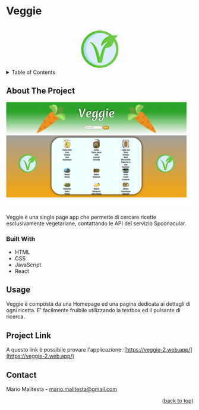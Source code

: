 # Veggie

<div id="top"></div>



<!-- PROJECT LOGO -->
<br />
<div align="center">
  <a href="https://github.com/Mario3999/Library-JS">
    <img src="src/assets/img/veg-icon.png" alt="Logo" width="100" height="100">
  </a>

</div>



<!-- TABLE OF CONTENTS -->
<details>
  <summary>Table of Contents</summary>
  <ol>
    <li>
      <a href="#about-the-project">About The Project</a>
      <ul>
        <li><a href="#built-with">Built With</a></li>
      </ul>
    </li>
    <li><a href="#usage">Usage</a></li>
    <li><a href="#project-link">Project Link</a></li>
    <li><a href="#contact">Contact</a></li>
  </ol>
</details>


<!-- ABOUT THE PROJECT -->
## About The Project

<img src="src/assets/img/Veggie.png" alt="" width="" height=""></img>

Veggie è una single page app che permette di cercare ricette esclusivamente vegetariane, contattando le API del servizio Spoonacular.

### Built With

* HTML
* CSS
* JavaScript
* React

<!-- USAGE EXAMPLES -->
## Usage

Veggie è composta da una Homepage ed una pagina dedicata ai dettagli di ogni ricetta. E' facilmente fruibile utilizzando la textbox ed il pulsante di ricerca.

## Project Link

A questo link è possibile provare l'applicazione: [https://veggie-2.web.app/](https://veggie-2.web.app/)


<!-- CONTACT -->
## Contact

Mario Malitesta - mario.malitesta@gmail.com

<p align="right">(<a href="#top">back to top</a>)</p>
